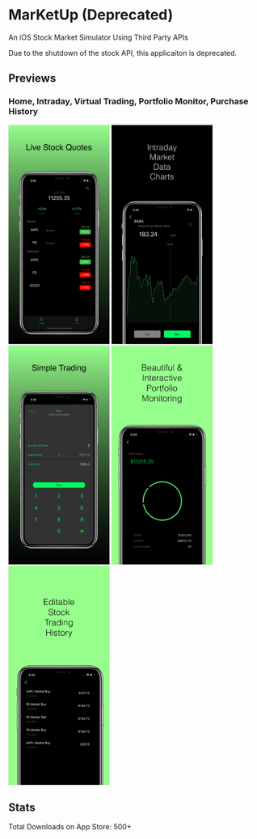 # MarKetUp (Deprecated)
An iOS Stock Market Simulator Using Third Party APIs

Due to the shutdown of the stock API, this applicaiton is deprecated.


## Previews
### Home, Intraday, Virtual Trading, Portfolio Monitor, Purchase History
<img src="./preview/Home.png" alt="drawing" width="200"/>   <img src="./preview/Intraday.png" alt="drawing" width="200"/>   <img src="./preview/Trading.png" alt="drawing" width="200"/>   <img src="./preview/monitor.png" alt="drawing" width="200"/>   <img src="./preview/History.png" alt="drawing" width="200"/>   

## Stats
Total Downloads on App Store: 500+
